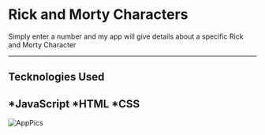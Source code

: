 # Rick and Morty Characters
Simply enter a number and my app will give details about a specific Rick and Morty Character
***

## Tecknologies Used
*JavaScript
*HTML
*CSS
---

![AppPics](https://imgur.com/a/oS9R3JS)